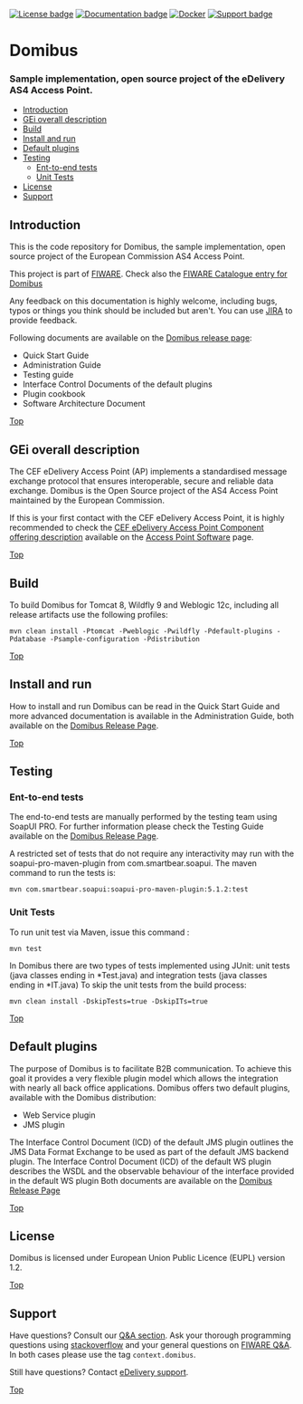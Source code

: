 
[![License badge](https://img.shields.io/badge/license-EUPL-blue.svg)](https://ec.europa.eu/cefdigital/wiki/display/CEFDIGITAL/Domibus?preview=/46992642/47186330/eupl1.1.-licence-en.pdf)
[![Documentation badge](https://img.shields.io/badge/docs-latest-brightgreen.svg)](https://ec.europa.eu/cefdigital/wiki/display/CEFDIGITAL/Domibus)
[![Docker](https://img.shields.io/badge/docker-25-yellowgreen.svg)](https://hub.docker.com/r/fiware/domibus-tomcat/)
[![Support badge]( https://img.shields.io/badge/support-sof-yellowgreen.svg)](https://ec.europa.eu/cefdigital/wiki/display/CEFDIGITAL/Support)

# <a name="top"></a>Domibus 
### Sample implementation, open source project of the eDelivery AS4 Access Point.

* [Introduction](#introduction)
* [GEi overall description](#gei-overall-description)
* [Build](#build)
* [Install and run](#installandrun)
* [Default plugins](#defaultplugins)
* [Testing](#testing)
    * [Ent-to-end tests](#ent-to-end-tests)
    * [Unit Tests](#unit-tests)
* [License](#license)
* [Support](#support)
		  
## Introduction

This is the code repository for Domibus, the sample implementation, open source project of the European Commission AS4 Access Point.

This project is part of [FIWARE](http://www.fiware.org). Check also the [FIWARE Catalogue entry for Domibus](https://catalogue.fiware.org/enablers/electronic-data-exchange-domibus)

Any feedback on this documentation is highly welcome, including bugs, typos
or things you think should be included but aren't. You can use [JIRA](https://ec.europa.eu/cefdigital/tracker/projects/EDELIVERY/issues) to provide feedback.

Following documents are available on the [Domibus release page](https://ec.europa.eu/cefdigital/wiki/display/CEFDIGITAL/Domibus):
*   Quick Start Guide
*   Administration Guide 
*   Testing guide
*   Interface Control Documents of the default plugins
*   Plugin cookbook 
*   Software Architecture Document


[Top](#top)

## GEi overall description

The CEF eDelivery Access Point (AP) implements a standardised message exchange protocol that ensures interoperable, secure and reliable data exchange.
Domibus is the Open Source project of the AS4 Access Point maintained by the European Commission. 

If this is your first contact with the CEF eDelivery Access Point, it is highly recommended to check the [CEF eDelivery Access Point Component offering description](https://ec.europa.eu/cefdigital/wiki/download/attachments/46992278/%28CEFeDelivery%29.%28AccessPoint%29.%28COD%29.%28v1.04b%29.pdf?version=1&modificationDate=1493385571398&api=v2) available on the [Access Point Software](https://ec.europa.eu/cefdigital/wiki/display/CEFDIGITAL/Access+Point+software) page.

[Top](#top)

## Build

To build Domibus for Tomcat 8, Wildfly 9 and Weblogic 12c, including all release artifacts use the following profiles:

    mvn clean install -Ptomcat -Pweblogic -Pwildfly -Pdefault-plugins -Pdatabase -Psample-configuration -Pdistribution


[Top](#top)

## Install and run

How to install and run Domibus can be read in the Quick Start Guide and more advanced documentation is available in the Administration Guide, both available on the [Domibus Release Page](https://ec.europa.eu/cefdigital/wiki/display/CEFDIGITAL/Domibus).

[Top](#top)

## Testing

### Ent-to-end tests

The end-to-end tests are manually performed by the testing team using SoapUI PRO. 
For further information please check the Testing Guide available on the [Domibus Release Page](https://ec.europa.eu/cefdigital/wiki/display/CEFDIGITAL/Domibus). 

A restricted set of tests that do not require any interactivity may run with the soapui-pro-maven-plugin from com.smartbear.soapui. The maven command to run the tests is:

    mvn com.smartbear.soapui:soapui-pro-maven-plugin:5.1.2:test

### Unit Tests

To run unit test via Maven, issue this command : 

    mvn test

In Domibus there are two types of tests implemented using JUnit: unit tests (java classes ending in *Test.java) and integration tests (java classes ending in *IT.java)
To skip the unit tests from the build process:

    mvn clean install -DskipTests=true -DskipITs=true

[Top](#top)

## Default plugins

The purpose of Domibus is to facilitate B2B communication. To achieve this goal it provides a very flexible plugin model which allows the integration with nearly all back office applications. 
Domibus offers two default plugins, available with the Domibus distribution:

*   Web Service plugin
*   JMS plugin

The Interface Control Document (ICD) of the default JMS plugin outlines the JMS Data Format Exchange to be used as part of the default JMS backend plugin.
The Interface Control Document (ICD) of the default WS plugin describes the WSDL and the observable behaviour of the interface provided in the default WS plugin
Both documents are available on the [Domibus Release Page](https://ec.europa.eu/cefdigital/wiki/display/CEFDIGITAL/Domibus)

[Top](#top)

## License

Domibus is licensed under European Union Public Licence (EUPL) version 1.2.

[Top](#top)

## Support

Have questions? Consult our [Q&A section](https://ec.europa.eu/cefdigital/wiki/display/CEFDIGITAL/Domibus+FAQs). 
Ask your thorough programming questions using [stackoverflow](http://stackoverflow.com/questions/ask)
and your general questions on [FIWARE Q&A](https://ask.fiware.org). In both cases please use the tag `context.domibus`.

Still have questions? Contact [eDelivery support](https://ec.europa.eu/cefdigital/tracker/servicedesk/customer/portal/2/create/4).


[Top](#top)